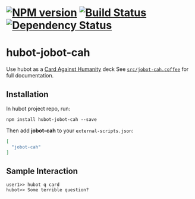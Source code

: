 #  [![NPM version][npm-image]][npm-url] [![Build Status][travis-image]][travis-url] [![Dependency Status][daviddm-image]][daviddm-url]

# hubot-jobot-cah

Use hubot as a [Card Against Humanity](http://www.cardsagainsthumanity.com) deck
See [`src/jobot-cah.coffee`](src/jobot-cah.coffee) for full documentation.

## Installation

In hubot project repo, run:

`npm install hubot-jobot-cah --save`

Then add **jobot-cah** to your `external-scripts.json`:

```json
[
  "jobot-cah"
]
```

## Sample Interaction

```
user1>> hubot q card
hubot>> Some terrible question?
```
[npm-image]: https://badge.fury.io/js/jobot-cah.svg
[npm-url]: https://npmjs.org/package/jobot-cah
[travis-image]: https://travis-ci.org/scboucher/jobot-cah.svg?branch=master
[travis-url]: https://travis-ci.org/scboucher/jobot-cah
[daviddm-image]: https://david-dm.org/scboucher/jobot-cah.svg?theme=shields.io
[daviddm-url]: https://david-dm.org/scboucher/jobot-cah
